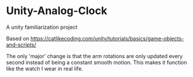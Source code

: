 # Unity-Analog-Clock
A unity familiarization project

Based on https://catlikecoding.com/unity/tutorials/basics/game-objects-and-scripts/

The only 'major' change is that the arm rotations are only updated every second instead of being a constant smooth motion.
This makes it function like the watch I wear in real life.

